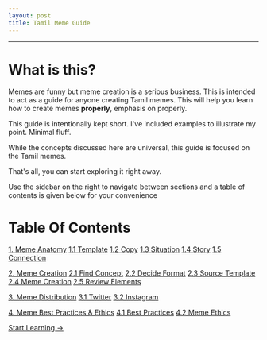 ```yaml
---
layout: post
title: Tamil Meme Guide
---
```

---
# What is this?
Memes are funny but meme creation is a serious business. This is intended to act as a guide for anyone creating Tamil memes. This will help you learn how to create memes __properly__, emphasis on properly.

This guide is intentionally kept short. I've included examples to illustrate my point. Minimal fluff.

While the concepts discussed here are universal, this guide is focused on the Tamil memes.

That's all, you can start exploring it right away.

Use the sidebar on the right to navigate between sections and a table of contents is given below for your convenience

# Table Of Contents
<div class = "index">
<a class=" " href="/10-anatomy/">1. Meme Anatomy</a>
<a class="sub-item" href="/11-template/">1.1 Template</a>
<a class="sub-item" href="/12-copy/">1.2 Copy</a>
<a class="sub-item" href="/13-situation/">1.3 Situation</a>
<a class="sub-item" href="/14-story/">1.4 Story</a>
<a class="sub-item" href="/15-connection/">1.5 Connection</a><br>

<a class="" href="/20-creation/">2. Meme Creation</a>
<a class="sub-item" href="/21-find-concept/">2.1 Find Concept</a>
<a class="sub-item" href="/22-decide-format/">2.2 Decide Format</a>
<a class="sub-item" href="/23-source-template/">2.3 Source Template</a>
<a class="sub-item" href="/24-create-meme/">2.4 Meme Creation</a>
<a class="sub-item" href="/25-review-elements/">2.5 Review Elements</a> <br>

<a class=" " href="/30-distribution/">3. Meme Distribution</a>
<a class="sub-item" href="/31-twitter/">3.1 Twitter</a>
<a class="sub-item" href="/32-Instagram/">3.2 Instagram</a><br>

<a class="" href="/40-ethics/">4. Meme Best Practices & Ethics</a>
<a class="sub-item" href="/41-bestpractices/">4.1 Best Practices</a>
<a class="sub-item" href="/42-meme-ethics/">4.2 Meme Ethics</a>

</div>

<a href = '/10-anatomy/' class ='nav-button'> Start Learning -> </a>

